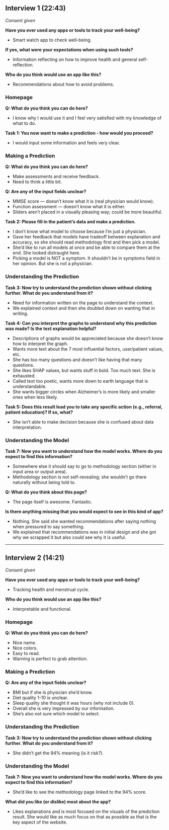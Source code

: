 ## Interview 1 (22:43)  
*Consent given*

**Have you ever used any apps or tools to track your well-being?**  
- Smart watch app to check well-being.

**If yes, what were your expectations when using such tools?**  
- Information reflecting on how to improve health and general self-reflection.

**Who do you think would use an app like this?**  
- Recommendations about how to avoid problems.

### Homepage  
**Q: What do you think you can do here?**  
- I know why I would use it and I feel very satisfied with my knowledge of what to do.

**Task 1: You now want to make a prediction - how would you proceed?**  
- I would input some information and feels very clear.

### Making a Prediction  
**Q: What do you think you can do here?**  
- Make assessments and receive feedback.  
- Need to think a little bit.

**Q: Are any of the input fields unclear?**  
- MMSE score — doesn’t know what it is (real physician would know).  
- Function assessment — doesn’t know what it is either.  
- Sliders aren’t placed in a visually pleasing way; could be more beautiful.

**Task 2: Please fill in the patient’s data and make a prediction.**  
- I don’t know what model to choose because I’m just a physician.  
- Gave her feedback that models have tradeoff between explanation and accuracy, so she should read methodology first and then pick a model.  
- She’d like to run all models at once and be able to compare them at the end. She looked distraught here.  
- Picking a model is NOT a symptom. It shouldn’t be in symptoms field in her opinion. But she is not a physician.

### Understanding the Prediction  
**Task 3: Now try to understand the prediction shown without clicking further. What do you understand from it?**  
- Need for information written on the page to understand the context.  
- We explained context and then she doubled down on wanting that in writing.

**Task 4: Can you interpret the graphs to understand why this prediction was made? Is the text explanation helpful?**  
- Descriptions of graphs would be appreciated because she doesn’t know how to interpret the graph.  
- Wants more text about the 7 most influential factors, user/patient values, etc.  
- She has too many questions and doesn’t like having that many questions.  
- She likes SHAP values, but wants stuff in bold. Too much text. She is exhausted.  
- Called text too poetic, wants more down to earth language that is understandable.  
- She wants bigger circles when Alzheimer’s is more likely and smaller ones when less likely.

**Task 5: Does this result lead you to take any specific action (e.g., referral, patient education)? If so, what?**  
- She isn’t able to make decision because she is confused about data interpretation.

### Understanding the Model  
**Task 7: Now you want to understand how the model works. Where do you expect to find this information?**  
- Somewhere else it should say to go to methodology section (either in input area or output area).  
- Methodology section is not self-revealing; she wouldn’t go there naturally without being told to.

**Q: What do you think about this page?**  
- The page itself is awesome. Fantastic.

**Is there anything missing that you would expect to see in this kind of app?**  
- Nothing. She said she wanted recommendations after saying nothing when pressured to say something.  
- We explained that recommendations was in initial design and she got why we scrapped it but also could see why it is useful.

---

## Interview 2 (14:21)  
*Consent given*

**Have you ever used any apps or tools to track your well-being?**  
- Tracking health and menstrual cycle.

**Who do you think would use an app like this?**  
- Interpretable and functional.

### Homepage  
**Q: What do you think you can do here?**  
- Nice name.  
- Nice colors.  
- Easy to read.  
- Warning is perfect to grab attention.

### Making a Prediction  
**Q: Are any of the input fields unclear?**  
- BMI but if she is physician she’d know.  
- Diet quality 1-10 is unclear.  
- Sleep quality she thought it was hours (why not include 0).  
- Overall she is very impressed by our information.  
- She’s also not sure which model to select.

### Understanding the Prediction  
**Task 3: Now try to understand the prediction shown without clicking further. What do you understand from it?**  
- She didn’t get the 94% meaning (is it risk?).

### Understanding the Model  
**Task 7: Now you want to understand how the model works. Where do you expect to find this information?**  
- She’d like to see the methodology page linked to the 94% score.

**What did you like (or dislike) most about the app?**  
- Likes explanations and is most focused on the visuals of the prediction result. She would like as much focus on that as possible as that is the key aspect of the website.


